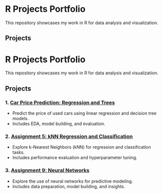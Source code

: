 # R Projects Portfolio

This repository showcases my work in R for data analysis and visualization.

## Projects

# R Projects Portfolio

This repository showcases my work in R for data analysis and visualization.

## Projects

### 1. [Car Price Prediction: Regression and Trees](./CarPrice_Regression_Trees/)
- Predict the price of used cars using linear regression and decision tree models.
- Includes EDA, model building, and evaluation.

### 2. [Assignment 5: kNN Regression and Classification](./Assignment5_kNN/)
- Explore k-Nearest Neighbors (kNN) for regression and classification tasks.
- Includes performance evaluation and hyperparameter tuning.

### 3. [Assignment 9: Neural Networks](./Assignment9_NeuralNets/)
- Explore the use of neural networks for predictive modeling.
- Includes data preparation, model building, and insights.





